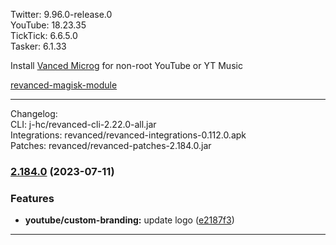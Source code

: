 Twitter: 9.96.0-release.0  
YouTube: 18.23.35  
TickTick: 6.6.5.0  
Tasker: 6.1.33  

Install [Vanced Microg](https://github.com/inotia00/VancedMicroG/releases) for non-root YouTube or YT Music  

[revanced-magisk-module](https://github.com/Vucko130/revanced-magisk-module)  

---
Changelog:  
CLI: j-hc/revanced-cli-2.22.0-all.jar  
Integrations: revanced/revanced-integrations-0.112.0.apk  
Patches: revanced/revanced-patches-2.184.0.jar  

### [2.184.0](https://github.com/revanced/revanced-patches/compare/v2.183.1...v2.184.0) (2023-07-11)
### Features
* **youtube/custom-branding:** update logo ([e2187f3](https://github.com/revanced/revanced-patches/commit/e2187f33ff82fce40592517aef31cb191b42987c))

---  
